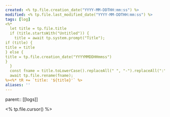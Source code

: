 ```yaml
---
created: <% tp.file.creation_date("YYYY-MM-DDTHH:mm:ss") %>
modified: <% tp.file.last_modified_date("YYYY-MM-DDTHH:mm:ss") %>
tags: [log]
<%*
  let title = tp.file.title
  if (title.startsWith("Untitled")) {
    title = await tp.system.prompt("Title");
if (title) {
title = title
} else {
title = tp.file.creation_date("YYYYMMDDHHmmss")
}
  }
  const fname = title.toLowerCase().replaceAll(" ", "-").replaceAll(":", "-")
  await tp.file.rename(fname);
%><%* tR += `title: '${title}'` %>
aliases: '' 
---
```


parent:: [[logs]]


<% tp.file.cursor() %>